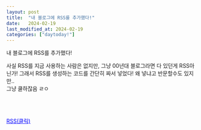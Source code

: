 ```yaml
---
layout: post
title:  "내 블로그에 RSS를 추가했다!"
date:   2024-02-19
last_modified_at: 2024-02-19
categories: ["daytoday!"]
---
```


내 블로그에 RSS를 추가했다!

사실 RSS를 지금 사용하는 사람은 없지만, 그냥 00년대 블로그라면 다 있던게 RSS아닌가! 그래서 RSS를 생성하는 코드를 간단히 짜서 넣었다!
왜 넣냐고 반문할수도 있지만..<br>
그냥 쿨하잖음 ㄹㅇ
<br><br><br><br>

<a href="https://whoisrealminjueun.netlify.app/feed.xml" style="color: blue; text-decoration: underline;">RSS(클릭)</a>
